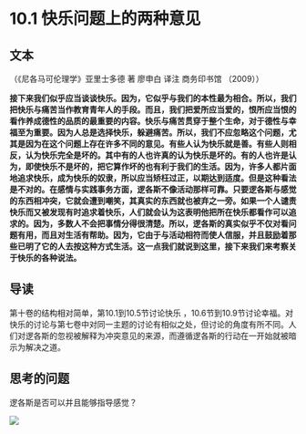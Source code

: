 # 10.1 快乐问题上的两种意见

## 文本

（《尼各马可伦理学》亚里士多德 著 廖申白 译注 商务印书馆 （2009））

**接下来我们似乎应当谈谈快乐。因为，它似乎与我们的本性最为相合。所以，我们把快乐与痛苦当作教育青年人的手段。而且，我们把爱所应当爱的，恨所应当恨的看作养成德性的品质的最重要的内容。快乐与痛苦贯穿于整个生命，对于德性与幸福至为重要。因为人总是选择快乐，躲避痛苦。所以，我们不应忽略这个问题，尤其是因为在这个问题上存在许多不同的意见。有些人认为快乐就是善。有些人则相反，认为快乐完全是坏的。其中有的人也许真的认为快乐是坏的。有的人也许是认为，即使快乐不是坏的，把它算作坏的也有利于我们的生活。因为，许多人都片面地追求快乐，成为快乐的奴隶，所以应当矫枉过正，以期达到适度。但是这种看法是不对的。在感情与实践事务方面，逻各斯不像活动那样可靠。只要逻各斯与感觉的东西相冲突，它就会遭到嘲笑，其真实的东西就也被弃之一旁。如果一个人谴责快乐而又被发现有时追求着快乐，人们就会认为这表明他把所在快乐都看作可以追求的。因为，多数人不会把事情分得很清楚。所以，逻各斯的真实似乎不仅对看问题有用，而且对生活有帮助。因为，它由于与活动相符而使人信服，并且鼓励着那些已明了它的人去按这种方式生活。这一点我们就说到这里，接下来我们来考察关于快乐的各种说法。**

## 导读

第十卷的结构相对简单，第10.1到10.5节讨论快乐 ，10.6节到10.9节讨论幸福。对快乐的讨论与第七卷中对同一主题的讨论有相似之处，但讨论的角度有所不同。人们对逻各斯的忽视被解释为冲突意见的来源，而遵循逻各斯的行动在一开始就被暗示为解决之道。

## 思考的问题

逻各斯是否可以并且能够指导感觉？

![](../.gitbook/assets/qr.png)


